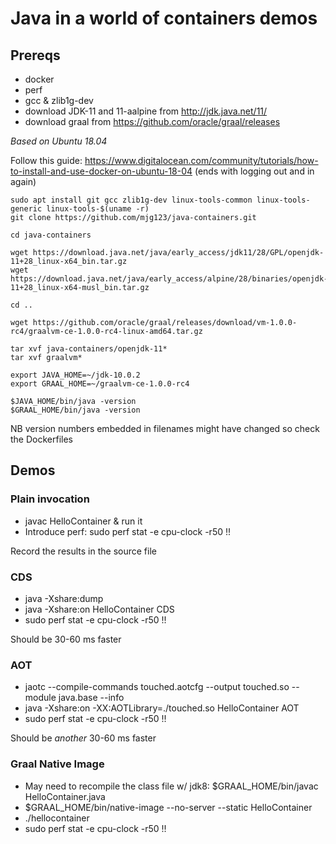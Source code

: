 # Java in a world of containers demos

## Prereqs

  - docker
  - perf
  - gcc & zlib1g-dev
  - download JDK-11 and 11-aalpine from http://jdk.java.net/11/
  - download graal from https://github.com/oracle/graal/releases

_Based on Ubuntu 18.04_

Follow this guide: https://www.digitalocean.com/community/tutorials/how-to-install-and-use-docker-on-ubuntu-18-04
(ends with logging out and in again)

```shell
sudo apt install git gcc zlib1g-dev linux-tools-common linux-tools-generic linux-tools-$(uname -r)
git clone https://github.com/mjg123/java-containers.git

cd java-containers

wget https://download.java.net/java/early_access/jdk11/28/GPL/openjdk-11+28_linux-x64_bin.tar.gz
wget https://download.java.net/java/early_access/alpine/28/binaries/openjdk-11+28_linux-x64-musl_bin.tar.gz

cd ..

wget https://github.com/oracle/graal/releases/download/vm-1.0.0-rc4/graalvm-ce-1.0.0-rc4-linux-amd64.tar.gz

tar xvf java-containers/openjdk-11*
tar xvf graalvm*

export JAVA_HOME=~/jdk-10.0.2
export GRAAL_HOME=~/graalvm-ce-1.0.0-rc4

$JAVA_HOME/bin/java -version
$GRAAL_HOME/bin/java -version
```

NB version numbers embedded in filenames might have changed so check the Dockerfiles

## Demos

### Plain invocation

  - javac HelloContainer & run it
  - Introduce perf: sudo perf stat -e cpu-clock -r50 !!

Record the results in the source file

### CDS

  - java -Xshare:dump
  - java -Xshare:on HelloContainer CDS
  - sudo perf stat -e cpu-clock -r50 !!

Should be 30-60 ms faster

### AOT

  - jaotc --compile-commands touched.aotcfg --output touched.so --module java.base --info
  - java -Xshare:on -XX:AOTLibrary=./touched.so HelloContainer AOT
  - sudo perf stat -e cpu-clock -r50 !!

Should be _another_ 30-60 ms faster

### Graal Native Image

  - May need to recompile the class file w/ jdk8: $GRAAL_HOME/bin/javac HelloContainer.java
  - $GRAAL_HOME/bin/native-image --no-server --static HelloContainer
  - ./hellocontainer
  - sudo perf stat -e cpu-clock -r50 !!
